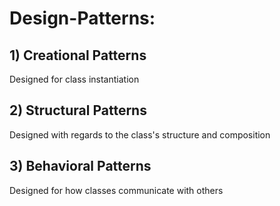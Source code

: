 # Design-Patterns:

## 1) Creational Patterns
Designed for class instantiation

## 2) Structural Patterns
Designed with regards to the class's structure and composition

## 3) Behavioral Patterns
Designed for how classes communicate with others
